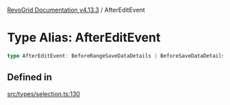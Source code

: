 [RevoGrid Documentation v4.13.3](README.md) / AfterEditEvent

# Type Alias: AfterEditEvent

```ts
type AfterEditEvent: BeforeRangeSaveDataDetails | BeforeSaveDataDetails;
```

## Defined in

[src/types/selection.ts:130](https://github.com/revolist/revogrid/blob/827fce61250cb005ab132b3ed11b8ae836712e7b/src/types/selection.ts#L130)
